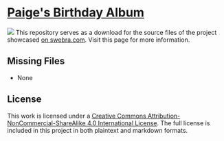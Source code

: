 # [Paige's Birthday Album](https://swebra.com/projects/paige-birthday-album/)
![](paigebirthdayalbum.png)
This repository serves as a download for the source files of the project showcased [on swebra.com](https://swebra.com/projects/paige-birthday-album/). Visit this page for more information.

## Missing Files
- None

## License
This work is licensed under a [Creative Commons Attribution-NonCommercial-ShareAlike 4.0 International License](https://creativecommons.org/licenses/by-nc-sa/4.0/). The full license is included in this project in both plaintext and markdown formats.
